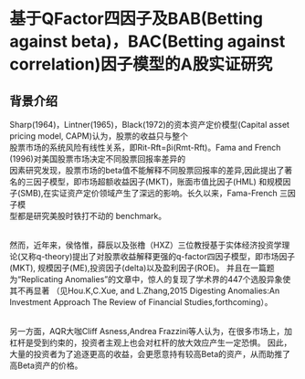 # 基于QFactor四因子及BAB(Betting against beta)，BAC(Betting against correlation)因子模型的A股实证研究
## 背景介绍
Sharp(1964)，Lintner(1965)，Black(1972)的资本资产定价模型(Capital asset pricing model, CAPM)认为，股票的收益只与整个<br>
股票市场的系统风险有线性关系，即Rit-Rft=βi(Rmt-Rft)。Fama and French (1996)对美国股票市场决定不同股票回报率差异的<br>
因素研究发现，股票市场的beta值不能解释不同股票回报率的差异,因此提出了著名的三因子模型，即市场超额收益因子(MKT)，账面市值比因子(HML)
和规模因子(SMB),在实证资产定价领域产生了深远的影响。长久以来，Fama-French 三因子模<br>型都是研究美股时铁打不动的 benchmark。<br><br>

然而，近年来，侯恪惟，薛辰以及张橹（HXZ）三位教授基于实体经济投资学理论(又称q-theory)提出了对股票收益解释更强的q-factor四因子模型，即市场因子(MKT),
规模因子(ME),投资因子(delta)以及盈利因子(ROE)。
并且在一篇题为“Replicating Anomalies”的文章中，惊人的复现了学术界的447个选股异象使其不再显著
（见Hou.K,C.Xue, and L.Zhang,2015 Digesting Anomalies:An Investment Approach The Review of Financial Studies,forthcoming）。
<br><br>

另一方面，AQR大咖Cliff Asness,Andrea Frazzini等人认为，在很多市场上，加杠杆是受到约束的，投资者主观上也会对杠杆的放大效应产生一定恐惧。
因此，大量的投资者为了追逐更高的收益，会更愿意持有较高Beta的资产，从而助推了高Beta资产的价格。
